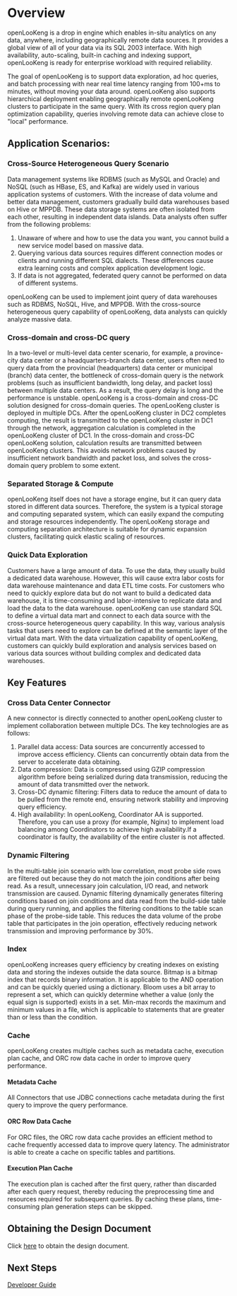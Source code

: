 # Overview 
openLooKeng is a drop in engine which enables in-situ analytics on any data, anywhere, including geographically remote data sources. It provides a global view of all of your data via its SQL 2003 interface. With high availability, auto-scaling, built-in caching and indexing support, openLooKeng is ready for enterprise workload with required reliability. 

The goal of openLooKeng is to support data exploration, ad hoc queries, and batch processing with near real time latency ranging from 100+ms to minutes, without moving your data around. openLooKeng also supports hierarchical deployment enabling geographically remote openLooKeng clusters to participate in the same query. With its cross region query plan optimization capability, queries involving remote data can achieve close to "local" performance.

## Application Scenarios:

### Cross-Source Heterogeneous Query Scenario
Data management systems like RDBMS (such as MySQL and Oracle) and NoSQL (such as HBase, ES, and Kafka) are widely used in various application systems of customers. With the increase of data volume and better data management, customers gradually build data warehouses based on Hive or MPPDB. These data storage systems are often isolated from each other, resulting in independent data islands. Data analysts often suffer from the following problems:
  1. Unaware of where and how to use the data you want, you cannot build a new service model based on massive data.
  2. Querying various data sources requires different connection modes or clients and running different SQL dialects. These differences cause extra learning costs and complex application development logic.
  3. If data is not aggregated, federated query cannot be performed on data of different systems.

openLooKeng can be used to implement joint query of data warehouses such as RDBMS, NoSQL, Hive, and MPPDB. With the cross-source heterogeneous query capability of openLooKeng, data analysts can quickly analyze massive data.

### Cross-domain and cross-DC query
In a two-level or multi-level data center scenario, for example, a province-city data center or a headquarters-branch data center, users often need to query data from the provincial (headquarters) data center or municipal (branch) data center, the bottleneck of cross-domain query is the network problems (such as insufficient bandwidth, long delay, and packet loss) between multiple data centers. As a result, the query delay is long and the performance is unstable.
openLooKeng is a cross-domain and cross-DC solution designed for cross-domain queries. The openLooKeng cluster is deployed in multiple DCs. After the openLooKeng cluster in DC2 completes computing, the result is transmitted to the openLooKeng cluster in DC1 through the network, aggregation calculation is completed in the openLooKeng cluster of DC1.
In the cross-domain and cross-DC openLooKeng solution, calculation results are transmitted between openLooKeng clusters. This avoids network problems caused by insufficient network bandwidth and packet loss, and solves the cross-domain query problem to some extent.

### Separated Storage & Compute
openLooKeng itself does not have a storage engine, but it can query data stored in different data sources. Therefore, the system is a typical storage and computing separated system, which can easily expand the computing and storage resources independently.
The openLooKeng storage and computing separation architecture is suitable for dynamic expansion clusters, facilitating quick elastic scaling of resources.

### Quick Data Exploration
Customers have a large amount of data. To use the data, they usually build a dedicated data warehouse. However, this will cause extra labor costs for data warehouse maintenance and data ETL time costs. For customers who need to quickly explore data but do not want to build a dedicated data warehouse, it is time-consuming and labor-intensive to replicate data and load the data to the data warehouse.
openLooKeng can use standard SQL to define a virtual data mart and connect to each data source with the cross-source heterogeneous query capability. In this way, various analysis tasks that users need to explore can be defined at the semantic layer of the virtual data mart.
With the data virtualization capability of openLooKeng, customers can quickly build exploration and analysis services based on various data sources without building complex and dedicated data warehouses.

## Key Features
### Cross Data Center Connector
A new connector is directly connected to another openLooKeng cluster to implement collaboration between multiple DCs. The key technologies are as follows:
  1. Parallel data access: Data sources are concurrently accessed to improve access efficiency. Clients can concurrently obtain data from the server to accelerate data obtaining.
  2. Data compression: Data is compressed using GZIP compression algorithm before being serialized during data transmission, reducing the amount of data transmitted over the network.
  3. Cross-DC dynamic filtering: Filters data to reduce the amount of data to be pulled from the remote end, ensuring network stability and improving query efficiency.
  4. High availability: In openLooKeng, Coordinator AA is supported. Therefore, you can use a proxy (for example, Nginx) to implement load balancing among Coordinators to achieve high availability.If a coordinator is faulty, the availability of the entire cluster is not affected.

### Dynamic Filtering
In the multi-table join scenario with low correlation, most probe side rows are filtered out because they do not match the join conditions after being read. As a result, unnecessary join calculation, I/O read, and network transmission are caused. Dynamic filtering dynamically generates filtering conditions based on join conditions and data read from the build-side table during query running, and applies the filtering conditions to the table scan phase of the probe-side table. This reduces the data volume of the probe table that participates in the join operation, effectively reducing network transmission and improving performance by 30%.

### Index
openLooKeng increases query efficiency by creating indexes on existing data and storing the indexes outside the data source. Bitmap is a bitmap index that records binary information. It is applicable to the AND operation and can be quickly queried using a dictionary. Bloom uses a bit array to represent a set, which can quickly determine whether a value (only the equal sign is supported) exists in a set. Min-max records the maximum and minimum values in a file, which is applicable to statements that are greater than or less than the condition.

### Cache
openLooKeng creates multiple caches such as metadata cache, execution plan cache, and ORC row data cache in order to improve query performance.

#### Metadata Cache
All Connectors that use JDBC connections cache metadata during the first query to improve the query performance. 

#### ORC Row Data Cache
For ORC files, the ORC row data cache provides an efficient method to cache frequently accessed data to improve query latency. The administrator is able to create a cache on specific tables and partitions.

#### Execution Plan Cache
The execution plan is cached after the first query, rather than discarded after each query request, thereby reducing the preprocessing time and resources required for subsequent queries. By caching these plans, time-consuming plan generation steps can be skipped.

## Obtaining the Design Document

Click [here](https://openlookeng.slite.com/p/channel/EDMAZKydV2MsM5trxJPmLv#) to obtain the design document.

## Next Steps
[Developer Guide](hetu-docs/en/develop/_index.md)
